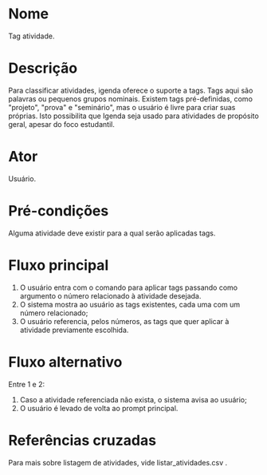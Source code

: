 # Nome
Tag atividade.

# Descrição
Para classificar atividades, igenda oferece o suporte a tags. Tags aqui são
palavras ou pequenos grupos nominais. Existem tags pré-definidas, como
"projeto", "prova" e "seminário", mas o usuário é livre para criar suas
próprias. Isto possibilita que Igenda seja usado para atividades de propósito
geral, apesar do foco estudantil.

# Ator
Usuário.

# Pré-condições
Alguma atividade deve existir para a qual serão aplicadas tags.

# Fluxo principal
1. O usuário entra com o comando para aplicar tags passando como argumento o
   número relacionado à atividade desejada.
2. O sistema mostra ao usuário as tags existentes, cada uma com um número
   relacionado;
3. O usuário referencia, pelos números, as tags que quer aplicar à atividade
   previamente escolhida.

# Fluxo alternativo
Entre 1 e 2:
1. Caso a atividade referenciada não exista, o sistema avisa ao usuário;
2. O usuário é levado de volta ao prompt principal.

# Referências cruzadas
Para mais sobre listagem de atividades, vide listar_atividades.csv .


